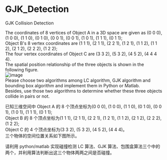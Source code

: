 # GJK_Detection
GJK Collision Detection

The coordinates of 8 vertices of Object A in a 3D space are given as (0 0 0), (1 0 0), (1 1 0), (0 1 0), (0 0 1), (0 0 1), (1 0 1), (1 1 1), (0 1 1);  
Object B's 8 vertex coordinates are (1 1 1), (2 1 1), (2 2 1), (1 2 1), (1 1 2), (1 1 2), (2 1 2), (2 2 2), (1 2 2);  
The four vertex coordinates of Object C are (3 3 2), (5 3 2), (4 5 2), (4 4 4 4).   
The spatial position relationship of the three objects is shown in the following figure.  
![image](https://user-images.githubusercontent.com/54589090/112149415-e80a6b00-8c19-11eb-9b3b-4583a1590018.png)  
Please choose two algorithms among LC algorithm, GJK algorithm and bounding box algorithm and implement them in Python or Matlab.  
Besides, use those two algorithms to determine whether these three objects collide in pairs or not.  

已知三维空间中 Object A 的 8 个顶点坐标为(0 0 0), (1 0 0), (1 1 0), (0 1 0), (0 0 1), (1 0 1), (1 1 1), (0 1 1);  
Object B 的 8 个顶点坐标为(1 1 1), (2 1 1), (2 2 1), (1 2 1), (1 1 2), (2 1 2), (2 2 2), (1 2 2);   
Object C 的 4 个顶点坐标为(3 3 2), (5 3 2), (4 5 2), (4 4 4)。  
三个物体的空间位置关系如下图所示。  

请利用 python/matlab 实现碰撞检测 LC 算法、GJK 算法、包围盒算法三个中的两个，并利用算法判断出这三个物体两两之间是否碰撞。  
